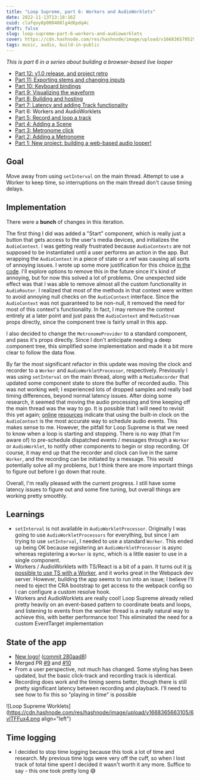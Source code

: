 ```yaml
---
title: "Loop Supreme, part 6: Workers and AudioWorklets"
date: 2022-11-13T13:18:16Z
cuid: clafqoy8p000408lg4d6pdq4c
draft: false
slug: loop-supreme-part-6-workers-and-audioworklets
cover: https://cdn.hashnode.com/res/hashnode/image/upload/v1668365705293/zGziCX3j9.png
tags: music, audio, build-in-public
---
```


_This is part 6 in a series about building a browser-based live looper_

- [Part 12: v1.0 release, and project retro](/loop-supreme-part-12-v10-release-and-project-retro)
- [Part 11: Exporting stems and changing inputs](/loop-supreme-part-11-exporting-stems-and-changing-inputs)
- [Part 10: Keyboard bindings](/loop-supreme-part-10-keyboard-bindings)
- [Part 9: Visualizing the waveform](/loop-supreme-part-9-visualizing-the-waveform)
- [Part 8: Building and hosting](/loop-supreme-part-8-building-and-hosting)
- [Part 7: Latency and adding Track functionality](/loop-supreme-part-7-latency-and-adding-track-functionality)
- Part 6: Workers and AudioWorklets
- [Part 5: Record and loop a track](/loop-supreme-part-5-record-and-loop-a-track)
- [Part 4: Adding a Scene](/loop-supreme-part-4-adding-a-scene)
- [Part 3: Metronome click](/loop-supreme-part-3-metronome-click)
- [Part 2: Adding a Metronome](/loop-supreme-part-2-adding-a-metronome)
- [Part 1: New project: building a web-based audio looper!](/new-project-building-a-web-based-audio-looper)

## Goal

Move away from using `setInterval` on the main thread. Attempt to use a Worker to keep time, so interruptions on the main thread don't cause timing delays.

## Implementation

There were a **bunch** of changes in this iteration.

The first thing I did was added a "Start" component, which is really just a button that gets access to the user's media devices, and initializes the `AudioContext`. I was getting really frustrated because `AudioContexts` are not supposed to be instantiated until a user performs an action in the app. But wrapping the `AudioContext` in a piece of state or a ref was causing all sorts of annoying issues. I wrote up some more justification for this choice [in the code](https://github.com/ericyd/loop-supreme/blob/87e759aa1a25ff3afc117ae4dea793c7ed4de121/src/Start/index.tsx#L1-L17). I'll explore options to remove this in the future since it's kind of annoying, but for now this solved a lot of problems. One unexpected side effect was that I was able to remove almost all the custom functionality in `AudioRouter`. I realized that most of the methods in that context were written to avoid annoying null checks on the `AudioContext` interface. Since the `AudioContext` was not guaranteed to be non-null, it removed the need for most of this context's functionality. In fact, I may remove the context entirely at a later point and just pass the `AudioContext` and `MediaStream` props directly, since the component tree is fairly small in this app.

I also decided to change the `MetronomeProvider` to a standard component, and pass it's props directly. Since I don't anticipate needing a deep component tree, this simplified some implementation and made it a bit more clear to follow the data flow.

By far the most significant refactor in this update was moving the clock and recorder to a `Worker` and `AudioWorkletProcessor`, respectively. Previously I was using `setInterval` on the main thread, along with a `MediaRecorder` that updated some component state to store the buffer of recorded audio. This was not working well; I experienced lots of dropped samples and really bad timing differences, beyond normal latency issues. After doing some research, it seemed that moving the audio processing and time keeping off the main thread was the way to go. It is possible that I will need to revisit this yet again; [online](https://meowni.ca/posts/metronomes/) [resources](https://blog.paul.cx/post/metronome/) indicate that using the built-in clock on the `AudioContext` is the most accurate way to schedule audio events. This makes sense to me. However, the pitfall for Loop Supreme is that we need to know when a loop is starting and stopping. There is no way (that I'm aware of) to pre-schedule dispatched events / messages through a `Worker` or `AudioWorklet`, to notify other components to begin or stop recording. Of course, it may end up that the recorder and clock can live in the same `Worker`, and the recording can be initiated by a message. This would potentially solve all my problems, but I think there are more important things to figure out before I go down that route.

Overall, I'm really pleased with the current progress. I still have some latency issues to figure out and some fine tuning, but overall things are working pretty smoothly.

## Learnings

- `setInterval` is not available in `AudioWorkletProcessor`. Originally I was going to use `AudioWorkletProcessors` for everything, but since I am trying to use `setInterval`, I needed to use a standard `Worker`. This ended up being OK because registering an `AudioWorkletProcessor` is async whereas registering a `Worker` is sync, which is a little easier to use in a single component.
- Workers / AudioWorklets with TS/React is a bit of a pain. It turns out it [is possible to use TS with a Worker](https://stackoverflow.com/a/71134400/3991555), and it works great in the Webpack dev server. However, building the app seems to run into an issue; I believe I'll need to eject the CRA bootstrap to get access to the webpack config so I can configure a custom resolve hook.
- Workers and AudioWorklets are really cool! Loop Supreme already relied pretty heavily on an event-based pattern to coordinate beats and loops, and listening to events from the worker thread is a really natural way to achieve this, with better performance too! This eliminated the need for a custom EventTarget implementation

## State of the app

- [New logo!](https://github.com/ericyd/loop-supreme/blob/280aad8186033123993a956b59d27e8292913479/public/icons/loop-supreme-logo.png) ([commit 280aad8](https://github.com/ericyd/loop-supreme/commit/280aad8186033123993a956b59d27e8292913479))
- Merged PR [#9](https://github.com/ericyd/loop-supreme/pull/9) and [#10](https://github.com/ericyd/loop-supreme/pull/10)
- From a user perspective, not much has changed. Some styling has been updated, but the basic click-track and recording track is identical.
- Recording does work and the timing seems better, though there is still pretty significant latency between recording and playback. I'll need to see how to fix this so "playing in time" is possible

![Loop Supreme Worklets](https://cdn.hashnode.com/res/hashnode/image/upload/v1668365663105/6vlTFFux4.png align="left")

## Time logging

- I decided to stop time logging because this took a lot of time and research. My previous time logs were very off the cuff, so when I lost track of total time spent I decided it wasn't worth it any more. Suffice to say - this one took pretty long 😅
